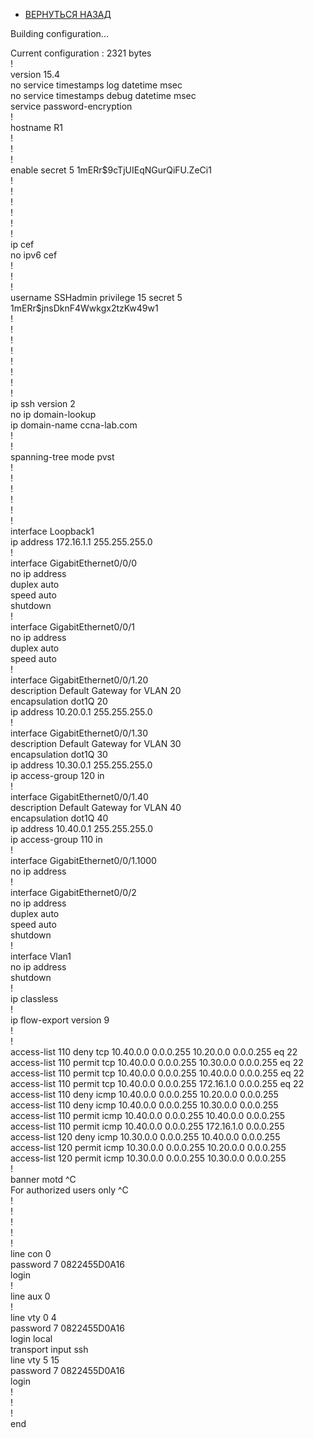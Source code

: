- [ВЕРНУТЬСЯ НАЗАД](https://github.com/Art1shock/otus-networks/tree/main/labs/lab10)

Building configuration...  
  
Current configuration : 2321 bytes  
!  
version 15.4  
no service timestamps log datetime msec  
no service timestamps debug datetime msec  
service password-encryption  
!  
hostname R1  
!  
!  
!  
enable secret 5 $1$mERr$9cTjUIEqNGurQiFU.ZeCi1  
!  
!  
!  
!  
!  
!  
ip cef  
no ipv6 cef  
!  
!  
!  
username SSHadmin privilege 15 secret 5 $1$mERr$jnsDknF4Wwkgx2tzKw49w1  
!  
!  
!  
!  
!  
!  
!  
!  
ip ssh version 2  
no ip domain-lookup  
ip domain-name ccna-lab.com  
!  
!  
spanning-tree mode pvst  
!  
!  
!  
!  
!  
!  
interface Loopback1  
 ip address 172.16.1.1 255.255.255.0  
!  
interface GigabitEthernet0/0/0  
 no ip address  
 duplex auto  
 speed auto  
 shutdown  
!  
interface GigabitEthernet0/0/1  
 no ip address  
 duplex auto  
 speed auto  
!  
interface GigabitEthernet0/0/1.20  
 description Default Gateway for VLAN 20  
 encapsulation dot1Q 20  
 ip address 10.20.0.1 255.255.255.0  
!  
interface GigabitEthernet0/0/1.30  
 description Default Gateway for VLAN 30  
 encapsulation dot1Q 30  
 ip address 10.30.0.1 255.255.255.0  
 ip access-group 120 in  
!  
interface GigabitEthernet0/0/1.40  
 description Default Gateway for VLAN 40  
 encapsulation dot1Q 40  
 ip address 10.40.0.1 255.255.255.0  
 ip access-group 110 in  
!  
interface GigabitEthernet0/0/1.1000  
 no ip address  
!  
interface GigabitEthernet0/0/2  
 no ip address  
 duplex auto  
 speed auto  
 shutdown  
!  
interface Vlan1  
 no ip address  
 shutdown  
!  
ip classless  
!  
ip flow-export version 9  
!  
!  
access-list 110 deny tcp 10.40.0.0 0.0.0.255 10.20.0.0 0.0.0.255 eq 22  
access-list 110 permit tcp 10.40.0.0 0.0.0.255 10.30.0.0 0.0.0.255 eq 22  
access-list 110 permit tcp 10.40.0.0 0.0.0.255 10.40.0.0 0.0.0.255 eq 22  
access-list 110 permit tcp 10.40.0.0 0.0.0.255 172.16.1.0 0.0.0.255 eq 22  
access-list 110 deny icmp 10.40.0.0 0.0.0.255 10.20.0.0 0.0.0.255  
access-list 110 deny icmp 10.40.0.0 0.0.0.255 10.30.0.0 0.0.0.255  
access-list 110 permit icmp 10.40.0.0 0.0.0.255 10.40.0.0 0.0.0.255  
access-list 110 permit icmp 10.40.0.0 0.0.0.255 172.16.1.0 0.0.0.255  
access-list 120 deny icmp 10.30.0.0 0.0.0.255 10.40.0.0 0.0.0.255  
access-list 120 permit icmp 10.30.0.0 0.0.0.255 10.20.0.0 0.0.0.255  
access-list 120 permit icmp 10.30.0.0 0.0.0.255 10.30.0.0 0.0.0.255  
!  
banner motd ^C  
For authorized users only ^C  
!  
!  
!  
!  
!  
line con 0  
 password 7 0822455D0A16  
 login  
!  
line aux 0  
!  
line vty 0 4  
 password 7 0822455D0A16  
 login local  
 transport input ssh  
line vty 5 15  
 password 7 0822455D0A16  
 login  
!  
!  
!  
end  
